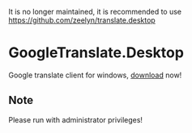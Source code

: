It is no longer maintained, it is recommended to use https://github.com/zeelyn/translate.desktop


# GoogleTranslate.Desktop



Google translate client for windows, [download](https://github.com/1100100/GoogleTranslate.Desktop/releases) now!

## Note

Please run with administrator privileges!
